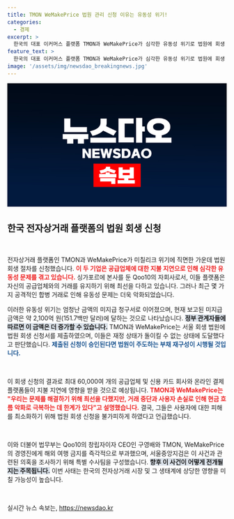 ```yaml
---
title: TMON WeMakePrice 법원 관리 신청 이유는 유동성 위기!
categories:
  - 경제
excerpt: >
  한국의 대표 이커머스 플랫폼 TMON과 WeMakePrice가 심각한 유동성 위기로 법원에 회생 신청을 했습니다. 이로 인해 약 6만 개 벤더와 금융사들이 영향을 받을 전망인데, 그 원인은 지불 지연과 소유주 Qoo10의 공격적 인수합병 때문입니다. 추가적인 세부사항이 드러날 예정입니다. 클릭해서 자세한 내용을 확인하세요!
feature_text: >
  한국의 대표 이커머스 플랫폼 TMON과 WeMakePrice가 심각한 유동성 위기로 법원에 회생 신청을 했습니다. 이로 인해 약 6만 개 벤더와 금융사들이 영향을 받을 전망인데, 그 원인은 지불 지연과 소유주 Qoo10의 공격적 인수합병 때문입니다. 추가적인 세부사항이 드러날 예정입니다. 클릭해서 자세한 내용을 확인하세요!
image: '/assets/img/newsdao_breakingnews.jpg'
---
```


<p><img src="/assets/img/newsdao_breakingnews.jpg" alt="cryptoinkorea 속보" /></p>

<h2 data-ke-size="size26">한국 전자상거래 플랫폼의 법원 회생 신청</h2>

<p data-ke-size="size16">&nbsp;</p>

<p>전자상거래 플랫폼인 TMON과 WeMakePrice가 미칠리크 위기에 직면한 가운데 법원 회생 절차를 신청했습니다. <b><span style="color: #ee2323;">이 두 기업은 공급업체에 대한 지불 지연으로 인해 심각한 유동성 문제를 겪고 있습니다.</span></b> 싱가포르에 본사를 둔 Qoo10의 자회사로서, 이들 플랫폼은 자신의 공급업체와의 거래를 유지하기 위해 최선을 다하고 있습니다. 그러나 최근 몇 가지 공격적인 합병 거래로 인해 유동성 문제는 더욱 악화되었습니다. </p>

<p>이러한 유동성 위기는 엄청난 금액의 미지급 청구서로 이어졌으며, 현재 보고된 미지급 금액은 약 2,100억 원(151.7백만 달러)에 달하는 것으로 나타났습니다. <b><span style="background-color: #21538527;">정부 관계자들에 따르면 이 금액은 더 증가할 수 있습니다.</span></b> TMON과 WeMakePrice는 서울 회생 법원에 법원 회생 신청서를 제출하였으며, 이들은 재정 상태가 돌이킬 수 없는 상태에 도달했다고 판단했습니다. <b><span style="color: #1a5490;">제출된 신청이 승인된다면 법원이 주도하는 부채 재구성이 시행될 것입니다.</span></b></p>

<p data-ke-size="size16">&nbsp;</p>

<p>이 회생 신청의 결과로 최대 60,000여 개의 공급업체 및 신용 카드 회사와 온라인 결제 플랫폼들이 지불 지연에 영향을 받을 것으로 예상됩니다. <b><span style="color: #ee2323;">TMON과 WeMakePrice는 "우리는 문제를 해결하기 위해 최선을 다했지만, 거래 중단과 사용자 손실로 인해 현금 흐름 악화로 극복하는 데 한계가 있다"고 설명했습니다.</span></b> 결국, 그들은 사용자에 대한 피해를 최소화하기 위해 법원 회생 신청을 불가피하게 하였다고 언급했습니다. </p>

<p data-ke-size="size16">&nbsp;</p>

<p>이와 더불어 법무부는 Qoo10의 창립자이자 CEO인 구영배와 TMON, WeMakePrice의 경영진에게 해외 여행 금지를 즉각적으로 부과했으며, 서울중앙지검은 이 사건과 관련된 의혹을 조사하기 위해 특별 수사팀을 구성했습니다. <b><span style="background-color: #21538527;">향후 이 사건이 어떻게 전개될지는 주목됩니다.</span></b> 이번 사태는 한국의 전자상거래 시장 및 그 생태계에 상당한 영향을 미칠 가능성이 높습니다.</p>

<p data-ke-size="size16">&nbsp;</p>
실시간 뉴스 속보는, <a href="https://newsdao.kr" rel="dofollow">https://newsdao.kr</a>


